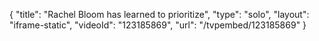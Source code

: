 {
    "title": "Rachel Bloom has learned to prioritize",
    "type": "solo",
    "layout": "iframe-static",
    "videoId": "123185869",
    "url": "\/tvpembed\/123185869"
}